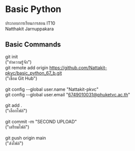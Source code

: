 # Basic Python
ประกอบการเรียนการสอน IT10 \
Natthakit Jarnuppakara

## Basic Commands
git init\
("ทำความรู้จัก")\
git remote add origin https://github.com/Nattakit-pkvc/basic_python_67_b.git \
("เชื่อม Git Hub")\
\
git config --global user.name "Nattakit-pkvc" \
git config --global user.email "6749010031@phuketvc.ac.th"\
\
git add .\
("เลือกไฟล์")\
\
git commit -m "SECOND UPLOAD"\
("เตรียมไฟล์")\
\
git push origin main\
("ส่งไฟล์")
